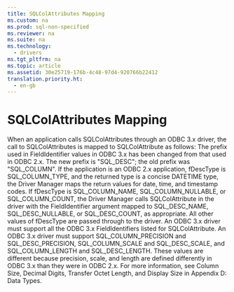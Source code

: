 ```yaml
---
title: SQLColAttributes Mapping
ms.custom: na
ms.prod: sql-non-specified
ms.reviewer: na
ms.suite: na
ms.technology: 
  - drivers
ms.tgt_pltfrm: na
ms.topic: article
ms.assetid: 30e25719-176b-4c48-97d4-920766b22412
translation.priority.ht: 
  - en-gb
---
```

# SQLColAttributes Mapping
<?xml version="1.0" encoding="utf-8"?>
<developerReferenceWithoutSyntaxDocument xmlns="http://ddue.schemas.microsoft.com/authoring/2003/5" xmlns:xlink="http://www.w3.org/1999/xlink" xmlns:xsi="http://www.w3.org/2001/XMLSchema-instance" xsi:schemaLocation="http://ddue.schemas.microsoft.com/authoring/2003/5 http://dduestorage.blob.core.windows.net/ddueschema/developer.xsd">
  <introduction>
    <para>When an application calls <legacyBold>SQLColAttributes</legacyBold> through an ODBC 3<legacyItalic>.x</legacyItalic> driver, the call to <legacyBold>SQLColAttributes</legacyBold> is mapped to <legacyBold>SQLColAttribute</legacyBold> as follows:</para>
    <alert class="note">
      <para>The prefix used in <legacyItalic>FieldIdentifier</legacyItalic> values in ODBC 3<legacyItalic>.x</legacyItalic> has been changed from that used in ODBC 2.<legacyItalic>x</legacyItalic>. The new prefix is "SQL_DESC"; the old prefix was "SQL_COLUMN".</para>
    </alert>
    <list class="ordered">
      <listItem>
        <para>If the application is an ODBC 2.<legacyItalic>x</legacyItalic> application, <legacyItalic>fDescType</legacyItalic> is SQL_COLUMN_TYPE, and the returned type is a concise DATETIME type, the Driver Manager maps the return values for date, time, and timestamp codes.</para>
      </listItem>
      <listItem>
        <para>If <legacyItalic>fDescType</legacyItalic> is SQL_COLUMN_NAME, SQL_COLUMN_NULLABLE, or SQL_COLUMN_COUNT, the Driver Manager calls <legacyBold>SQLColAttribute</legacyBold> in the driver with the <legacyItalic>FieldIdentifier</legacyItalic> argument mapped to SQL_DESC_NAME, SQL_DESC_NULLABLE, or SQL_DESC_COUNT, as appropriate<legacyItalic>. </legacyItalic>All other values of <legacyItalic>fDescType </legacyItalic>are passed through to the driver.</para>
      </listItem>
    </list>
    <para>An ODBC 3<legacyItalic>.x</legacyItalic> driver must support all the ODBC 3<legacyItalic>.x</legacyItalic> <legacyItalic>FieldIdentifiers</legacyItalic> listed for <legacyBold>SQLColAttribute</legacyBold>. </para>
    <para>An ODBC 3<legacyItalic>.x</legacyItalic> driver must support SQL_COLUMN_PRECISION and SQL_DESC_PRECISION, SQL_COLUMN_SCALE and SQL_DESC_SCALE, and SQL_COLUMN_LENGTH and SQL_DESC_LENGTH. These values are different because precision, scale, and length are defined differently in ODBC 3<legacyItalic>.x</legacyItalic> than they were in ODBC 2.<legacyItalic>x</legacyItalic>. For more information, see <legacyLink xlink:href="723107a1-be08-4ea3-a8c0-b2c45d38d1aa">Column Size, Decimal Digits, Transfer Octet Length, and Display Size</legacyLink> in Appendix D: Data Types.</para>
  </introduction>
  <relatedTopics />
</developerReferenceWithoutSyntaxDocument>